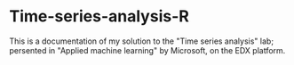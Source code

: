 # Time-series-analysis-R

This is a documentation of my solution to the "Time series analysis" lab; persented in "Applied machine learning" by Microsoft, on the EDX platform.
